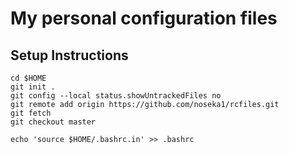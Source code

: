 # My personal configuration files

## Setup Instructions

```
cd $HOME
git init .
git config --local status.showUntrackedFiles no
git remote add origin https://github.com/noseka1/rcfiles.git
git fetch
git checkout master
```

```
echo 'source $HOME/.bashrc.in' >> .bashrc
```
